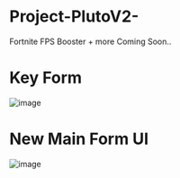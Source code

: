 # Project-PlutoV2-
Fortnite FPS Booster + more Coming Soon..


# Key Form

![image](https://github.com/Oxuu1/Project-PlutoV2/assets/65877374/1b1995e1-b799-4291-904d-70dc0a04e0bd)

# New Main Form UI

![image](https://github.com/Oxuu1/Project-PlutoV2/assets/65877374/a3b49797-ea06-43fc-80f7-3d2dfa72181f)

